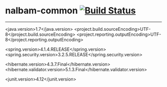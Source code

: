 # nalbam-common [![Build Status](https://travis-ci.org/nalbam/nalbam-common.svg?branch=master)](https://travis-ci.org/nalbam/nalbam-common)
----

<!-- Generic Properties -->
<java.version>1.7</java.version>
<project.build.sourceEncoding>UTF-8</project.build.sourceEncoding>
<project.reporting.outputEncoding>UTF-8</project.reporting.outputEncoding>

<!-- Spring -->
<spring.version>4.1.4.RELEASE</spring.version>
<spring.security.version>3.2.5.RELEASE</spring.security.version>

<!-- Hibernate -->
<hibernate.version>4.3.7.Final</hibernate.version>
<hibernate.validator.version>5.1.3.Final</hibernate.validator.version>

<!-- Test -->
<junit.version>4.12</junit.version>
